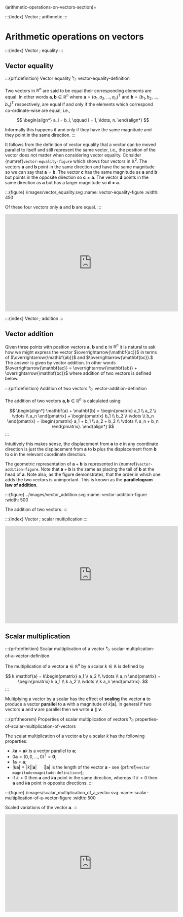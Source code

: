 (arithmetic-operations-on-vectors-section)=

:::{index} Vector ; arithmetic
:::

# Arithmetic operations on vectors

:::{index} Vector ; equality
:::

## Vector equality

:::{prf:definition} Vector equality
:label: vector-equality-definition

Two vectors in $\mathbb{R}^n$ are said to be equal their corresponding elements are equal. In other words $\mathbf{a},\mathbf{b}\in \mathbb{R}^n$ where  $\mathbf{a} = (a_1, a_2, \ldots, a_n)^\mathsf{T}$ and $\mathbf{b} = (b_1, b_2, \ldots, b_n)^\mathsf{T}$ respectively, are equal if and only if the elements which correspond co-ordinate-wise are equal, i.e.,

$$ \begin{align*}
    a_i = b_i, \qquad i = 1, \ldots, n.
\end{align*} $$

Informally this happens if and only if they have the same magnitude and they point in the same direction.
:::

It follows from the definition of vector equality that a vector can be moved parallel to itself and still represent the same vector, i.e., the position of the vector does not matter when considering vector equality. Consider {numref}`vector-equality-figure` which shows four vectors in $\mathbb{R}^2$. The vectors $\mathbf{a}$ and $\mathbf{b}$ point in the same direction and have the same magnitude so we can say that $\mathbf{a}=\mathbf{b}$. The vector $\mathbf{c}$ has the same magnitude as $\mathbf{a}$ and $\mathbf{b}$ but points in the opposite direction so $\mathbf{c}\neq \mathbf{a}$. The vector $\mathbf{d}$ points in the same direction as $\mathbf{a}$ but has a larger magnitude so $\mathbf{d} \neq \mathbf{a}$.

:::{figure} /images/vector_equality.svg
:name: vector-equality-figure
:width: 450

Of these four vectors only $\mathbf{a}$ and $\mathbf{b}$ are equal.
:::

 

<iframe width="560" height="315" src="https://www.youtube.com/embed/3-LCn_dGzaY?si=cVYwoonebowFvY9c&amp;start=193" title="YouTube video player" frameborder="0" allow="accelerometer; autoplay; clipboard-write; encrypted-media; gyroscope; picture-in-picture; web-share" allowfullscreen></iframe>

:::{index} Vector ; addition
:::

## Vector addition

Given three points with position vectors $\mathbf{a}$, $\mathbf{b}$ and $\mathbf{c}$ in $\mathbb{R}^n$ it is natural to ask how we might express the vector $\overrightarrow{\mathbf{ac}}$ in terms of $\overrightarrow{\mathbf{ab}}$ and $\overrightarrow{\mathbf{bc}}.$ The answer is given by vector addition. In other words $\overrightarrow{\mathbf{ac}} = \overrightarrow{\mathbf{ab}} + \overrightarrow{\mathbf{bc}}$ where addition of two vectors is defined below.

:::{prf:definition} Addition of two vectors
:label: vector-addition-definition

The addition of two vectors $\mathbf{a},\mathbf{b}\in\mathbb{R}^n$ is calculated using

$$ \begin{align*}
    \mathbf{a} + \mathbf{b} = 
    \begin{pmatrix} a_1 \\ a_2 \\ \vdots \\ a_n \end{pmatrix} + 
    \begin{pmatrix} b_1 \\ b_2 \\ \vdots \\ b_n \end{pmatrix} =
    \begin{pmatrix} a_1 + b_1 \\ a_2 + b_2 \\ \vdots \\ a_n + b_n \end{pmatrix}.
\end{align*} $$
:::

Intuitively this makes sense, the displacement from $\mathbf{a}$ to $\mathbf{c}$ in any coordinate direction is just the displacement from $\mathbf{a}$ to $\mathbf{b}$ plus the displacement from $\mathbf{b}$ to $\mathbf{c}$ in the relevant coordinate direction.

The geometric representation of $\mathbf{a}+\mathbf{b}$ is represented in {numref}`vector-addition-figure`. Note that $\mathbf{a}+\mathbf{b}$ is the same as placing the tail of $\mathbf{b}$ at the head of $\mathbf{a}$. Note also, as the figure demonstrates, that the order in which one adds the two vectors is unimportant. This is known as the **parallelogram law of addition**.

:::{figure} ../images/vector_addition.svg
:name: vector-addition-figure
:width: 500

The addition of two vectors.
:::

:::{index} Vector ; scalar multiplication
:::



<iframe width="560" height="315" src="https://www.youtube.com/embed/3-LCn_dGzaY?si=qIgrJAb_Uo0f_cuM&amp;start=251" title="YouTube video player" frameborder="0" allow="accelerometer; autoplay; clipboard-write; encrypted-media; gyroscope; picture-in-picture; web-share" allowfullscreen></iframe>

## Scalar multiplication

:::{prf:definition} Scalar multiplication of a vector
:label: scalar-multiplication-of-a-vector-definition

The multiplication of a vector $\mathbf{a}\in \mathbb{R}^n$ by a scalar $k \in \mathbb{R}$ is defined by

$$ k \mathbf{a} = k\begin{pmatrix} a_1 \\ a_2 \\ \vdots \\ a_n \end{pmatrix} =
\begin{pmatrix} k a_1 \\ k a_2 \\ \vdots \\ k a_n \end{pmatrix}. $$
:::

Multiplying a vector by a scalar has the effect of **scaling** the vector $\mathbf{a}$ to produce a vector **parallel** to $\mathbf{a}$ with a magnitude of $k|\mathbf{a}|$. In general if two vectors $\mathbf{u}$ and $\mathbf{v}$ are parallel then we write $\mathbf{u} \parallel \mathbf{v}$.

:::{prf:theorem} Properties of scalar multiplication of vectors
:label: properties-of-scalar-multiplication-of-vectors

The scalar multiplication of a vector $\mathbf{a}$ by a scalar $k$ has the following properties:

- $k\mathbf{a}$ = $\mathbf{a}k$  is a vector parallel to $\mathbf{a}$;
- $0\mathbf{a} = (0, 0, \ldots, 0)^\mathsf{T} = \mathbf{0}$;
- $1\mathbf{a} = \mathbf{a}$;
- $|k\mathbf{a}| = |k||\mathbf{a}|$ &emsp; ($|\mathbf{a}|$ is the length of the vector $\mathbf{a}$ - see {prf:ref}`vector magnitude<magnitude-definition>`);
- if $k>0$ then $\mathbf{a}$ and $k\mathbf{a}$ point in the same direction, whereas if $k<0$ then $\mathbf{a}$ and $k\mathbf{a}$ point in opposite directions.
:::

:::{figure} /images/scalar_multiplication_of_a_vector.svg
:name: scalar-multiplication-of-a-vector-figure
:width: 500

Scaled variations of the vector $\mathbf{a}$.
:::



<iframe width="560" height="315" src="https://www.youtube.com/embed/3-LCn_dGzaY?si=GddwhVCdc0fnfd2P&amp;start=317" title="YouTube video player" frameborder="0" allow="accelerometer; autoplay; clipboard-write; encrypted-media; gyroscope; picture-in-picture; web-share" allowfullscreen></iframe>